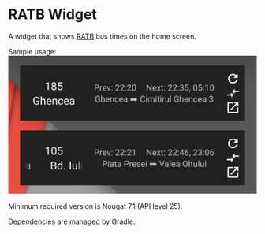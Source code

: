 # RATB Widget

A widget that shows [RATB](http://www.stbsa.ro) bus times on the home screen.

Sample usage:
![Sample](./sample.png)

Minimum required version is Nougat 7.1 (API level 25).

Dependencies are managed by Gradle.
